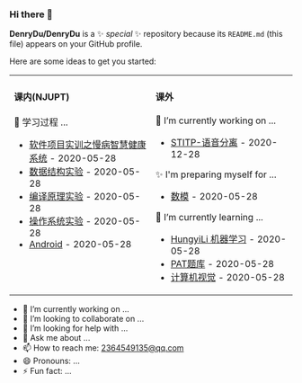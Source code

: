 ### Hi there 👋


**DenryDu/DenryDu** is a ✨ _special_ ✨ repository because its `README.md` (this file) appears on your GitHub profile.

Here are some ideas to get you started:



<table width="800px">
<tr >

<td valign="top" width="50%">



#### 课内(NJUPT)

🔭 学习过程 ...
* <a href='#' target='_blank'>软件项目实训之慢病智慧健康系统</a> - 2020-05-28
* <a href='#' target='_blank'>数据结构实验</a> - 2020-05-28
* <a href='#' target='_blank'>编译原理实验</a> - 2020-05-28
* <a href='#' target='_blank'>操作系统实验</a> - 2020-05-28
* <a href='#' target='_blank'>Android</a> - 2020-05-28
</td>

<td valign="top" width="50%">

#### 课外
🔭 I’m currently working on ...
* <a href='#' target='_blank'>STITP-语音分离</a> - 2020-12-28

✨ I'm preparing myself for ...
* <a href='#' target='_blank'>数模</a> - 2020-05-28

🌱 I’m currently learning ...
* <a href='#' target='_blank'>HungyiLi 机器学习</a> - 2020-05-28
* <a href='#' target='_blank'>PAT题库</a> - 2020-05-28
* <a href='#' target='_blank'>计算机视觉</a> - 2020-05-28

</td>
</tr>

</table>
  
  
- 🔭 I’m currently working on ...
- 👯 I’m looking to collaborate on ...
- 🤔 I’m looking for help with ...
- 💬 Ask me about ...
- 📫 How to reach me: 2364549135@qq.com
- 😄 Pronouns: ...
- ⚡ Fun fact: ...

